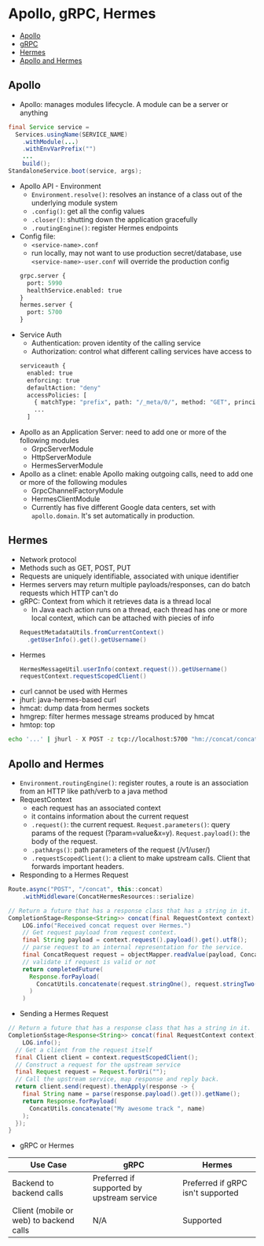 # Apollo, gRPC, Hermes
- [Apollo](#apollo)
- [gRPC](https://github.com/vanessaaleung/backend-engineering/blob/main/gRPC.md)
- [Hermes](#hermes)
- [Apollo and Hermes](#apollo-and-hermes)

## Apollo
- Apollo: manages modules lifecycle. A module can be a server or anything
```java
final Service service = 
  Services.usingName(SERVICE_NAME)
    .withModule(...)
    .withEnvVarPrefix("")
    ...
    build();
StandaloneService.boot(service, args);
```
- Apollo API - Environment
  - `Environment.resolve()`: resolves an instance of a class out of the underlying module system
  - `.config()`: get all the config values
  - `.closer()`: shutting down the application gracefully
  - `.routingEngine()`: register Hermes endpoints
- Config file:
  - `<service-name>.conf`
  - run locally, may not want to use production secret/database, use `<service-name>-user.conf` will override the production config
  ```protobuf
  grpc.server {
    port: 5990
    healthService.enabled: true
  }
  hermes.server {
    port: 5700
  }
  ```
- Service Auth
  - Authentication: proven identity of the calling service
  - Authorization: control what different calling services have access to
  ```protobuf
  serviceauth {
    enabled: true
    enforcing: true
    defaultAction: "deny"
    accessPolicies: [
      { matchType: "prefix", path: "/_meta/0/", method: "GET", principals: [] },
      ...
    ]
  ```
- Apollo as an Application Server: need to add one or more of the following modules
  - GrpcServerModule
  - HttpServerModule
  - HermesServerModule
- Apollo as a clinet: enable Apollo making outgoing calls, need to add one or more of the following modules
  - GrpcChannelFactoryModule
  - HermesClientModule
  - Currently has five different Google data centers, set with `apollo.domain`. It's set automatically in production.


## Hermes
- Network protocol
- Methods such as GET, POST, PUT
- Requests are uniquely identifiable, associated with unique identifier
- Hermes servers may return multiple payloads/responses, can do batch requests which HTTP can't do
- gRPC: Context from which it retrieves data is a thread local
  - In Java each action runs on a thread, each thread has one or more local context, which can be attached with piecies of info
  ```java
  RequestMetadataUtils.fromCurrentContext()
    .getUserInfo().get().getUsername()
  ```
- Hermes
  ```java
  HermesMessageUtil.userInfo(context.request()).getUsername()
  requestContext.requestScopedClient()
  ```
- curl cannot be used with Hermes
- jhurl: java-hermes-based curl
- hmcat: dump data from hermes sockets
- hmgrep: filter hermes message streams produced by hmcat
- hmtop: top

```bash
echo '...' | jhurl - X POST -z tcp://localhost:5700 "hm://concat/concat"
```

## Apollo and Hermes
- `Environment.routingEngine()`: register routes, a route is an association from an HTTP like path/verb to a java method
- RequestContext
  - each request has an associated context
  - it contains information about the current request
  - `.request()`: the current request. `Request.parameters()`: query params of the request (?param=value&x=y). `Request.payload()`: the body of the request.
  - `.pathArgs()`: path parameters of the request (/v1/user/<userId>)
  - `.requestScopedClient()`: a client to make upstream calls. Client that forwards important headers.
- Responding to a Hermes Request
```java
Route.async("POST", "/concat", this::concat)
    .withMiddleware(ConcatHermesResources::serialize)

// Return a future that has a response class that has a string in it.
CompletionStage<Response<String>> concat(final RequestContext context) {
    LOG.info("Received concat request over Hermes.")
    // Get request payload from request context.
    final String payload = context.request().payload().get().utf8();
    // parse request to an internal representation for the service.
    final ConcatRequest request = objectMapper.readValue(payload, ConcatRequest.class);
    // validate if request is valid or not
    return completedFuture(
      Response.forPayload(
        ConcatUtils.concatenate(request.stringOne(), request.stringTwo());
      )
    )
```
- Sending a Hermes Request
```java
// Return a future that has a response class that has a string in it.
CompletionSstage<Response<String>> concat(final RequestContext context) {
    LOG.info();
  // Get a client from the request itself
  final Client client = context.requestScopedClient();
  // Construct a request for the upstream service
  final Request request = Request.forUri("");
  // Call the upstream service, map response and reply back.
  return client.send(request).thenApply(response -> {
    final String name = parse(response.payload().get()).getName();
    return Response.forPayload(
      ConcatUtils.concatenate("My awesome track ", name)
    );
  });
}
```
- gRPC or Hermes

|Use Case                |gRPC                                      |Hermes                           |
|------------------------|------------------------------------------|---------------------------------|
|Backend to backend calls|Preferred if supported by upstream service|Preferred if gRPC isn't supported|
|Client (mobile or web) to backend calls|N/A                        |Supported                        |

  
  
  
